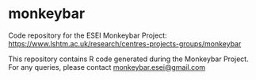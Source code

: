 # monkeybar
Code repository for the ESEI Monkeybar Project: https://www.lshtm.ac.uk/research/centres-projects-groups/monkeybar

This repository contains R code generated during the Monkeybar Project. For any queries, please contact monkeybar.esei@gmail.com
